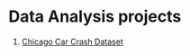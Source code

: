 # Data Analysis projects

1. [Chicago Car Crash Dataset](https://www.kaggle.com/datasets/nathaniellybrand/chicago-car-crash-dataset)
